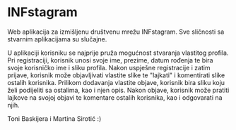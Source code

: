 # INFstagram
Web aplikacija za izmišljenu društvenu mrežu INFstagram. Sve sličnosti sa stvarnim aplikacijama su slučajne.

U aplikaciji korisniku se najprije pruža mogućnost stvaranja vlastitog profila. Pri registraciji, korisnik unosi svoje ime, prezime, datum rođenja te bira svoje korisničko ime i sliku profila. Nakon uspješne registracije i zatim prijave, korisnik može objavljivati vlastite slike te "lajkati" i komentirati slike ostalih korisnika. Prilikom dodavanja vlastite objave, korisnik bira sliku koju želi podijeliti sa ostalima, kao i njen opis. Nakon objave, korisnik može pratiti lajkove na svojoj objavi te komentare ostalih korisnika, kao i odgovarati na njih.

Toni Baskijera i Martina Sirotić :)
